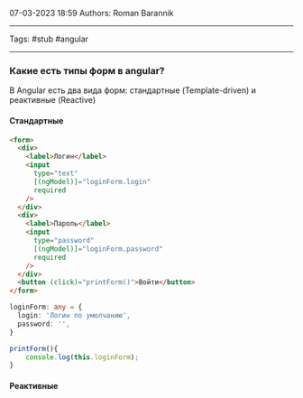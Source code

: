 07-03-2023
18:59
Authors: Roman Barannik 
***
Tags: #stub #angular
***
### Какие есть типы форм в angular?

В Angular есть два вида форм: стандартные (Template-driven) и реактивные (Reactive)

#### Стандартные

```html
<form>
  <div>
    <label>Логин</label>
    <input
      type="text"
      [(ngModel)]="loginForm.login"
      required
    />
  </div>
  <div>
    <label>Пароль</label>
    <input
      type="password"
      [(ngModel)]="loginForm.password"
      required
    />
  </div>
  <button (click)="printForm()">Войти</button>
</form>
```

```ts
loginForm: any = {
  login: 'Логин по умолчанию',
  password: '',
}

printForm(){
    console.log(this.loginForm);
}
```

#### Реактивные


